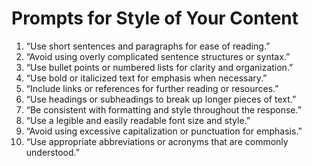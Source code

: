 # Prompts for Style of Your Content

1. “Use short sentences and paragraphs for ease of reading.”
2. “Avoid using overly complicated sentence structures or syntax.”
3. “Use bullet points or numbered lists for clarity and organization.”
4. “Use bold or italicized text for emphasis when necessary.”
5. “Include links or references for further reading or resources.”
6. “Use headings or subheadings to break up longer pieces of text.”
7. “Be consistent with formatting and style throughout the response.”
8. “Use a legible and easily readable font size and style.”
9. “Avoid using excessive capitalization or punctuation for emphasis.”
10. “Use appropriate abbreviations or acronyms that are commonly understood.”